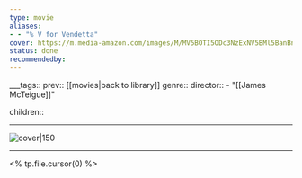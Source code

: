 ```yaml
---
type: movie
aliases:
- - "% V for Vendetta"
cover: https://m.media-amazon.com/images/M/MV5BOTI5ODc3NzExNV5BMl5BanBnXkFtZTcwNzYxNzQzMw@@._V1_SX300.jpg
status: done
recommendedby:
---
```

___tags:: prev:: [[movies|back to library]]
genre::
director:: - "[[James McTeigue]]"
  
children::
___
![cover|150](https://m.media-amazon.com/images/M/MV5BOTI5ODc3NzExNV5BMl5BanBnXkFtZTcwNzYxNzQzMw@@._V1_SX300.jpg)
___
<% tp.file.cursor(0) %>
